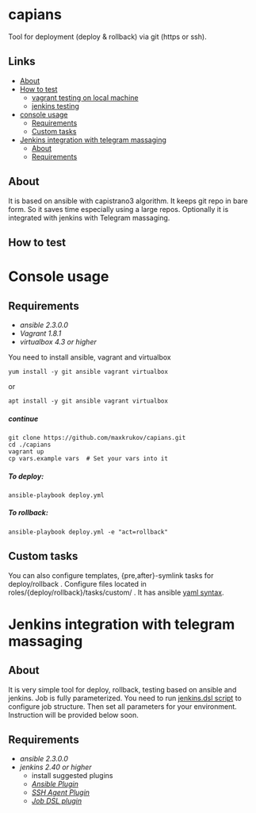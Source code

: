 # capians
Tool for deployment (deploy & rollback) via git (https or ssh).

## **Links**
- [About](https://github.com/maxkrukov/capians/tree/test#about)
- [How to test](https://github.com/maxkrukov/capians/tree/test#how-to-test)
  - [vagrant testing on local machine](https://github.com/maxkrukov/capians/blob/test/README.md#console-usage)
  - [jenkins testing]()
- [console usage](https://github.com/maxkrukov/capians/blob/test/README.md#console-usage)
  - [Requirements](https://github.com/maxkrukov/capians/tree/test#requirements)
  - [Custom tasks](https://github.com/maxkrukov/capians/tree/test#custom-tasks)
- [Jenkins integration with telegram massaging]()  
  - [About](https://github.com/maxkrukov/capians/tree/test#about-1)
  - [Requirements](https://github.com/maxkrukov/capians/tree/test#requirements-1)


## About
It is based on ansible with capistrano3 algorithm.
It keeps git repo in bare form. So it saves time 
especially using a large repos. Optionally it is integrated with jenkins
with Telegram massaging.

## **How to test**

# Console usage

## Requirements
- *ansible 2.3.0.0*
- *Vagrant 1.8.1*
- *virtualbox 4.3 or higher*

You need to install ansible, vagrant and virtualbox
```
yum install -y git ansible vagrant virtualbox
```
or
```
apt install -y git ansible vagrant virtualbox
```
##### continue
```
git clone https://github.com/maxkrukov/capians.git
cd ./capians
vagrant up
cp vars.example vars  # Set your vars into it
```
##### To deploy:
```
ansible-playbook deploy.yml 
```
##### To rollback:
```
ansible-playbook deploy.yml -e "act=rollback"
```
## Custom tasks

You can also configure templates, {pre,after}-symlink tasks for deploy/rollback .
Configure files located in roles/{deploy/rollback}/tasks/custom/ .
It has ansible [yaml syntax](http://docs.ansible.com/ansible/list_of_all_modules.html).




# Jenkins integration with telegram massaging

## About
It is very simple tool for deploy, rollback, testing based on ansible and jenkins. Job is fully parameterized. 
You need to run [jenkins.dsl script](https://github.com/maxkrukov/capians/blob/master/jenkins.dsl) to configure job structure. Then set all parameters for your environment.
Instruction will be provided below soon.


## Requirements
- *ansible 2.3.0.0*
- *jenkins 2.40 or higher*
   - install suggested plugins
   - [*Ansible Plugin*](https://wiki.jenkins-ci.org/display/JENKINS/Ansible+Plugin)
   - [*SSH Agent Plugin*](https://wiki.jenkins-ci.org/display/JENKINS/SSH+Agent+Plugin)
   - [*Job DSL plugin*](https://plugins.jenkins.io/job-dsl)


